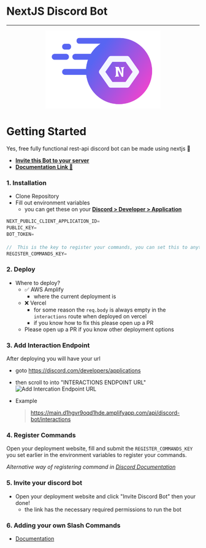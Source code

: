 # NextJS Discord Bot

---

<p align="center"><img src="/public/logo.svg" width="300"></p>

# Getting Started

Yes, free fully functional rest-api discord bot can be made using nextjs 🤯

- [**Invite this Bot to your server**](https://main.d1hgvr9oqd1hde.amplifyapp.com/)
- [**Documentation Link 📃**](https://mmv-docs.vercel.app/docs/nextjs-discord-bot-template/getting-started)

### 1. Installation

- Clone Repository
- Fill out environment variables
  - you can get these on your [**Discord > Developer > Application**](https://discord.com/developers/applications)

```js
NEXT_PUBLIC_CLIENT_APPLICATION_ID=
PUBLIC_KEY=
BOT_TOKEN=

//  This is the key to register your commands, you can set this to anything make sure it is secure
REGISTER_COMMANDS_KEY=
```

### 2. Deploy

- Where to deploy?
  - ✅ AWS Amplify
    - where the current deployment is
  - ❌ Vercel
    - for some reason the `req.body` is always empty in the `interactions` route when deployed on vercel
    - if you know how to fix this please open up a PR
  - Please open up a PR if you know other deployment options

### 3. Add Interaction Endpoint

After deploying you will have your url

- goto https://discord.com/developers/applications
- then scroll to into "INTERACTIONS ENDPOINT URL"
  ![Add Intercation Endpoint URL](https://github.com/mmvergara/nextjs-discord-bot-boilerplate/assets/104471209/8e83108c-058c-41a6-afd6-924d18baef2f)

- Example
  > https://main.d1hgvr9oqd1hde.amplifyapp.com/api/discord-bot/interactions

### 4. Register Commands

Open your deployment website, fill and submit the `REGISTER_COMMANDS_KEY` you set earlier in the environment variables to register your commands.

_Alternative way of registering command in
[Discord Documentation](https://discord.com/developers/docs/interactions/application-commands#endpoints)_

### 5. Invite your discord bot

- Open your deployment website and click "Invite Discord Bot" then your done!
  - the link has the necessary required permissions to run the bot

### 6. Adding your own Slash Commands

- [Documentation](https://mmv-docs.vercel.app/docs/nextjs-discord-bot-boilerplate/adding-slash-commands)
